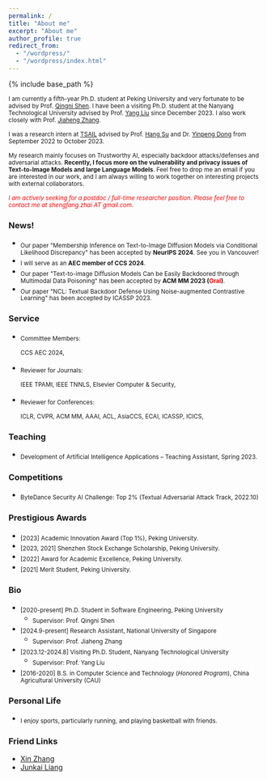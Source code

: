 ```yaml
---
permalink: /
title: "About me"
excerpt: "About me"
author_profile: true
redirect_from: 
  - "/wordpress/"
  - "/wordpress/index.html"
---
```


{% include base_path %}

 
<sub> I am currently a fifth-year Ph.D. student at Peking University and very fortunate to be advised by Prof. [Qingni Shen](https://ss.pku.edu.cn/teacherteam/teacherlist/1634-%E6%B2%88%E6%99%B4%E9%9C%93.html). 
I have been a visiting Ph.D. student at the Nanyang Technological University advised by Prof. [Yang Liu](https://personal.ntu.edu.sg/yangliu/) since December 2023. I also work closely with Prof. [Jiaheng Zhang](https://zjhzjh123.github.io/).
 
<sub> I was a research intern at [TSAIL](https://ml.cs.tsinghua.edu.cn/) advised by Prof. [Hang Su](https://www.suhangss.me/) and Dr. [Yinpeng Dong](https://ml.cs.tsinghua.edu.cn/~yinpeng/) from September 2022 to October 2023.

<sub> My research mainly focuses on Trustworthy AI, especially backdoor attacks/defenses and adversarial attacks. **Recently, I focus more on the vulnerability and privacy issues of Text-to-Image Models and large Language Models**. Feel free to drop me an email if you are interested in our work, and I am always willing to work together on interesting projects with external collaborators.

<sub> _<font color='red'>I am actively seeking for a postdoc / full-time researcher position. Please feel free to contact me at shengfang.zhai AT gmail.com.</font>_


### News!
- <sub>Our paper "Membership Inference on Text-to-Image Diffusion Models via Conditional Likelihood Discrepancy" has been accepted by **NeurIPS 2024**. See you in Vancouver! 
- <sub> I will serve as an **AEC member of CCS 2024**.
- <sub>Our paper "Text-to-image Diffusion Models Can be Easily Backdoored through Multimodal Data Poisoning" has been accepted by **ACM MM 2023 (<font color='red'>Oral</font>)**.
- <sub>Our paper "NCL: Textual Backdoor Defense Using Noise-augmented Contrastive Learning" has been accepted by ICASSP 2023.



  
### Service
* <sub> Committee Members:

  <sub> CCS AEC 2024,

* <sub> Reviewer for Journals:
  
  <sub> IEEE TPAMI, IEEE TNNLS, Elsevier Computer & Security,

* <sub> Reviewer for Conferences: 

  <sub> ICLR, CVPR, ACM MM, AAAI, ACL, AsiaCCS, ECAI, ICASSP, ICICS,

### Teaching
* <sub> Development of Artificial Intelligence Applications – Teaching Assistant, Spring 2023.


### Competitions
* <sub> ByteDance Security AI Challenge: Top 2% (Textual Adversarial Attack Track, 2022.10)

### Prestigious Awards
* <sub> [2023] Academic Innovation Award (Top 1%), Peking University. 
* <sub> [2023, 2021]  Shenzhen Stock Exchange Scholarship, Peking University.
* <sub> [2022]  Award for Academic Excellence, Peking University.
* <sub> [2021]  Merit Student, Peking University.




### Bio
* <sub> [2020-present] Ph.D. Student in Software Engineering, Peking University  </sub>
  * <sub> Supervisor: Prof. Qingni Shen </sub>
* <sub> [2024.9-present] Research Assistant, National University of Singapore  </sub>
  * <sub> Supervisor: Prof. Jiaheng Zhang </sub>
* <sub> [2023.12-2024.8] Visiting Ph.D. Student, Nanyang Technological University  </sub>
  * <sub> Supervisor: Prof. Yang Liu </sub>
* <sub> [2016-2020] B.S. in Computer Science and Technology (_Honored Program_),  China Agricultural University (CAU)  </sub>


### Personal Life
* <sub> I enjoy sports, particularly running, and playing basketball with friends. </sub>

### Friend Links
* [Xin Zhang](https://zhangxin00.github.io/)
* [Junkai Liang](https://liang-junkai.github.io/)

